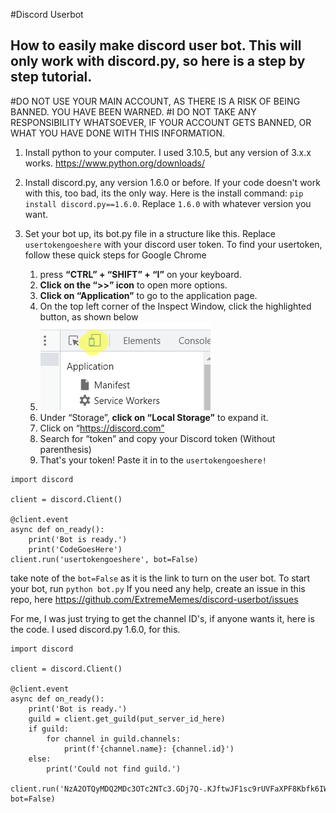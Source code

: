#Discord Userbot
## How to easily make discord user bot. This will only work with discord.py, so here is a step by step tutorial.
#DO NOT USE YOUR MAIN ACCOUNT, AS THERE IS A RISK OF BEING BANNED. YOU HAVE BEEN WARNED.
#I DO NOT TAKE ANY RESPONSIBILITY WHATSOEVER, IF YOUR ACCOUNT GETS BANNED, OR WHAT YOU HAVE DONE WITH THIS INFORMATION.

1. Install python to your computer. I used 3.10.5, but any version of 3.x.x works. https://www.python.org/downloads/
2. Install discord.py, any version 1.6.0 or before. If your code doesn't work with this, too bad, its the only way. Here is the install command: `pip install discord.py==1.6.0`. Replace `1.6.0` with whatever version you want. 
3. Set your bot up, its bot.py file in a structure like this. Replace `usertokengoeshere` with your discord user token. To find your usertoken, follow these quick steps for Google Chrome

	1.	press **“CTRL” + “SHIFT” + “I”** on your keyboard.
	2.	**Click on the “>>” icon** to open more options.
	3.	**Click on “Application”** to go to the application page.
	4.	On the top left corner of the Inspect Window, click the highlighted button, as shown below
	5.	![here is where you should click](image.png)
	6.	Under “Storage”, **click on “Local Storage”** to expand it.
	7.	Click on “https://discord.com”
	8.	Search for “token” and copy your Discord token (Without parenthesis)
	9.	That's your token! Paste it in to the `usertokengoeshere!`
```
import discord

client = discord.Client()

@client.event
async def on_ready():
    print('Bot is ready.')
	print('CodeGoesHere')
client.run('usertokengoeshere', bot=False)
```
take note of the `bot=False` as it is the link to turn on the user bot.
To start your bot, run `python bot.py`
If you need any help, create an issue in this repo, here https://github.com/ExtremeMemes/discord-userbot/issues

For me, I was just trying to get the channel ID's, if anyone wants it, here is the code. I used discord.py 1.6.0, for this.

```
import discord

client = discord.Client()

@client.event
async def on_ready():
    print('Bot is ready.')
    guild = client.get_guild(put_server_id_here)
    if guild:
        for channel in guild.channels:
            print(f'{channel.name}: {channel.id}')
    else:
        print('Could not find guild.')

client.run('NzA2OTQyMDQ2MDc3OTc2NTc3.GDj7Q-.KJftwJF1sc9rUVFaXPF8Kbfk6IWBvbX76Dryws', bot=False)


```
